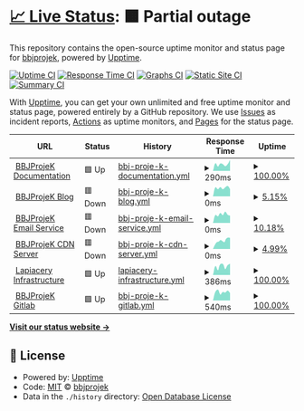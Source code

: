 # [📈 Live Status](https://status.bbjprojek.org): <!--live status--> **🟧 Partial outage**

This repository contains the open-source uptime monitor and status page for [bbjprojek](https://bbjprojek.org), powered by [Upptime](https://github.com/upptime/upptime).

[![Uptime CI](https://github.com/bbjprojek/status/workflows/Uptime%20CI/badge.svg)](https://github.com/bbjprojek/status/actions?query=workflow%3A%22Uptime+CI%22)
[![Response Time CI](https://github.com/bbjprojek/status/workflows/Response%20Time%20CI/badge.svg)](https://github.com/bbjprojek/status/actions?query=workflow%3A%22Response+Time+CI%22)
[![Graphs CI](https://github.com/bbjprojek/status/workflows/Graphs%20CI/badge.svg)](https://github.com/bbjprojek/status/actions?query=workflow%3A%22Graphs+CI%22)
[![Static Site CI](https://github.com/bbjprojek/status/workflows/Static%20Site%20CI/badge.svg)](https://github.com/bbjprojek/status/actions?query=workflow%3A%22Static+Site+CI%22)
[![Summary CI](https://github.com/bbjprojek/status/workflows/Summary%20CI/badge.svg)](https://github.com/bbjprojek/status/actions?query=workflow%3A%22Summary+CI%22)

With [Upptime](https://upptime.js.org), you can get your own unlimited and free uptime monitor and status page, powered entirely by a GitHub repository. We use [Issues](https://github.com/bbjprojek/status/issues) as incident reports, [Actions](https://github.com/bbjprojek/status/actions) as uptime monitors, and [Pages](https://status.bbjprojek.org) for the status page.

<!--start: status pages-->
<!-- This summary is generated by Upptime (https://github.com/upptime/upptime) -->
<!-- Do not edit this manually, your changes will be overwritten -->
<!-- prettier-ignore -->
| URL | Status | History | Response Time | Uptime |
| --- | ------ | ------- | ------------- | ------ |
| <img alt="" src="https://icons.duckduckgo.com/ip3/wiki.bbjprojek.org.ico" height="13"> [BBJProjeK Documentation](https://wiki.bbjprojek.org) | 🟩 Up | [bbj-proje-k-documentation.yml](https://github.com/bbjprojek/status/commits/HEAD/history/bbj-proje-k-documentation.yml) | <details><summary><img alt="Response time graph" src="./graphs/bbj-proje-k-documentation/response-time-week.png" height="20"> 290ms</summary><br><a href="https://status.bbjprojek.org/history/bbj-proje-k-documentation"><img alt="Response time 290" src="https://img.shields.io/endpoint?url=https%3A%2F%2Fraw.githubusercontent.com%2Fbbjprojek%2Fstatus%2FHEAD%2Fapi%2Fbbj-proje-k-documentation%2Fresponse-time.json"></a><br><a href="https://status.bbjprojek.org/history/bbj-proje-k-documentation"><img alt="24-hour response time 290" src="https://img.shields.io/endpoint?url=https%3A%2F%2Fraw.githubusercontent.com%2Fbbjprojek%2Fstatus%2FHEAD%2Fapi%2Fbbj-proje-k-documentation%2Fresponse-time-day.json"></a><br><a href="https://status.bbjprojek.org/history/bbj-proje-k-documentation"><img alt="7-day response time 290" src="https://img.shields.io/endpoint?url=https%3A%2F%2Fraw.githubusercontent.com%2Fbbjprojek%2Fstatus%2FHEAD%2Fapi%2Fbbj-proje-k-documentation%2Fresponse-time-week.json"></a><br><a href="https://status.bbjprojek.org/history/bbj-proje-k-documentation"><img alt="30-day response time 290" src="https://img.shields.io/endpoint?url=https%3A%2F%2Fraw.githubusercontent.com%2Fbbjprojek%2Fstatus%2FHEAD%2Fapi%2Fbbj-proje-k-documentation%2Fresponse-time-month.json"></a><br><a href="https://status.bbjprojek.org/history/bbj-proje-k-documentation"><img alt="1-year response time 290" src="https://img.shields.io/endpoint?url=https%3A%2F%2Fraw.githubusercontent.com%2Fbbjprojek%2Fstatus%2FHEAD%2Fapi%2Fbbj-proje-k-documentation%2Fresponse-time-year.json"></a></details> | <details><summary><a href="https://status.bbjprojek.org/history/bbj-proje-k-documentation">100.00%</a></summary><a href="https://status.bbjprojek.org/history/bbj-proje-k-documentation"><img alt="All-time uptime 100.00%" src="https://img.shields.io/endpoint?url=https%3A%2F%2Fraw.githubusercontent.com%2Fbbjprojek%2Fstatus%2FHEAD%2Fapi%2Fbbj-proje-k-documentation%2Fuptime.json"></a><br><a href="https://status.bbjprojek.org/history/bbj-proje-k-documentation"><img alt="24-hour uptime 100.00%" src="https://img.shields.io/endpoint?url=https%3A%2F%2Fraw.githubusercontent.com%2Fbbjprojek%2Fstatus%2FHEAD%2Fapi%2Fbbj-proje-k-documentation%2Fuptime-day.json"></a><br><a href="https://status.bbjprojek.org/history/bbj-proje-k-documentation"><img alt="7-day uptime 100.00%" src="https://img.shields.io/endpoint?url=https%3A%2F%2Fraw.githubusercontent.com%2Fbbjprojek%2Fstatus%2FHEAD%2Fapi%2Fbbj-proje-k-documentation%2Fuptime-week.json"></a><br><a href="https://status.bbjprojek.org/history/bbj-proje-k-documentation"><img alt="30-day uptime 100.00%" src="https://img.shields.io/endpoint?url=https%3A%2F%2Fraw.githubusercontent.com%2Fbbjprojek%2Fstatus%2FHEAD%2Fapi%2Fbbj-proje-k-documentation%2Fuptime-month.json"></a><br><a href="https://status.bbjprojek.org/history/bbj-proje-k-documentation"><img alt="1-year uptime 100.00%" src="https://img.shields.io/endpoint?url=https%3A%2F%2Fraw.githubusercontent.com%2Fbbjprojek%2Fstatus%2FHEAD%2Fapi%2Fbbj-proje-k-documentation%2Fuptime-year.json"></a></details>
| <img alt="" src="https://icons.duckduckgo.com/ip3/blog.bbjprojek.org.ico" height="13"> [BBJProjeK Blog](https://blog.bbjprojek.org) | 🟥 Down | [bbj-proje-k-blog.yml](https://github.com/bbjprojek/status/commits/HEAD/history/bbj-proje-k-blog.yml) | <details><summary><img alt="Response time graph" src="./graphs/bbj-proje-k-blog/response-time-week.png" height="20"> 0ms</summary><br><a href="https://status.bbjprojek.org/history/bbj-proje-k-blog"><img alt="Response time 0" src="https://img.shields.io/endpoint?url=https%3A%2F%2Fraw.githubusercontent.com%2Fbbjprojek%2Fstatus%2FHEAD%2Fapi%2Fbbj-proje-k-blog%2Fresponse-time.json"></a><br><a href="https://status.bbjprojek.org/history/bbj-proje-k-blog"><img alt="24-hour response time 0" src="https://img.shields.io/endpoint?url=https%3A%2F%2Fraw.githubusercontent.com%2Fbbjprojek%2Fstatus%2FHEAD%2Fapi%2Fbbj-proje-k-blog%2Fresponse-time-day.json"></a><br><a href="https://status.bbjprojek.org/history/bbj-proje-k-blog"><img alt="7-day response time 0" src="https://img.shields.io/endpoint?url=https%3A%2F%2Fraw.githubusercontent.com%2Fbbjprojek%2Fstatus%2FHEAD%2Fapi%2Fbbj-proje-k-blog%2Fresponse-time-week.json"></a><br><a href="https://status.bbjprojek.org/history/bbj-proje-k-blog"><img alt="30-day response time 0" src="https://img.shields.io/endpoint?url=https%3A%2F%2Fraw.githubusercontent.com%2Fbbjprojek%2Fstatus%2FHEAD%2Fapi%2Fbbj-proje-k-blog%2Fresponse-time-month.json"></a><br><a href="https://status.bbjprojek.org/history/bbj-proje-k-blog"><img alt="1-year response time 0" src="https://img.shields.io/endpoint?url=https%3A%2F%2Fraw.githubusercontent.com%2Fbbjprojek%2Fstatus%2FHEAD%2Fapi%2Fbbj-proje-k-blog%2Fresponse-time-year.json"></a></details> | <details><summary><a href="https://status.bbjprojek.org/history/bbj-proje-k-blog">5.15%</a></summary><a href="https://status.bbjprojek.org/history/bbj-proje-k-blog"><img alt="All-time uptime 5.15%" src="https://img.shields.io/endpoint?url=https%3A%2F%2Fraw.githubusercontent.com%2Fbbjprojek%2Fstatus%2FHEAD%2Fapi%2Fbbj-proje-k-blog%2Fuptime.json"></a><br><a href="https://status.bbjprojek.org/history/bbj-proje-k-blog"><img alt="24-hour uptime 5.15%" src="https://img.shields.io/endpoint?url=https%3A%2F%2Fraw.githubusercontent.com%2Fbbjprojek%2Fstatus%2FHEAD%2Fapi%2Fbbj-proje-k-blog%2Fuptime-day.json"></a><br><a href="https://status.bbjprojek.org/history/bbj-proje-k-blog"><img alt="7-day uptime 5.15%" src="https://img.shields.io/endpoint?url=https%3A%2F%2Fraw.githubusercontent.com%2Fbbjprojek%2Fstatus%2FHEAD%2Fapi%2Fbbj-proje-k-blog%2Fuptime-week.json"></a><br><a href="https://status.bbjprojek.org/history/bbj-proje-k-blog"><img alt="30-day uptime 5.15%" src="https://img.shields.io/endpoint?url=https%3A%2F%2Fraw.githubusercontent.com%2Fbbjprojek%2Fstatus%2FHEAD%2Fapi%2Fbbj-proje-k-blog%2Fuptime-month.json"></a><br><a href="https://status.bbjprojek.org/history/bbj-proje-k-blog"><img alt="1-year uptime 5.15%" src="https://img.shields.io/endpoint?url=https%3A%2F%2Fraw.githubusercontent.com%2Fbbjprojek%2Fstatus%2FHEAD%2Fapi%2Fbbj-proje-k-blog%2Fuptime-year.json"></a></details>
| <img alt="" src="https://icons.duckduckgo.com/ip3/mail.bbjprojek.org.ico" height="13"> [BBJProjeK Email Service](https://mail.bbjprojek.org) | 🟥 Down | [bbj-proje-k-email-service.yml](https://github.com/bbjprojek/status/commits/HEAD/history/bbj-proje-k-email-service.yml) | <details><summary><img alt="Response time graph" src="./graphs/bbj-proje-k-email-service/response-time-week.png" height="20"> 0ms</summary><br><a href="https://status.bbjprojek.org/history/bbj-proje-k-email-service"><img alt="Response time 0" src="https://img.shields.io/endpoint?url=https%3A%2F%2Fraw.githubusercontent.com%2Fbbjprojek%2Fstatus%2FHEAD%2Fapi%2Fbbj-proje-k-email-service%2Fresponse-time.json"></a><br><a href="https://status.bbjprojek.org/history/bbj-proje-k-email-service"><img alt="24-hour response time 0" src="https://img.shields.io/endpoint?url=https%3A%2F%2Fraw.githubusercontent.com%2Fbbjprojek%2Fstatus%2FHEAD%2Fapi%2Fbbj-proje-k-email-service%2Fresponse-time-day.json"></a><br><a href="https://status.bbjprojek.org/history/bbj-proje-k-email-service"><img alt="7-day response time 0" src="https://img.shields.io/endpoint?url=https%3A%2F%2Fraw.githubusercontent.com%2Fbbjprojek%2Fstatus%2FHEAD%2Fapi%2Fbbj-proje-k-email-service%2Fresponse-time-week.json"></a><br><a href="https://status.bbjprojek.org/history/bbj-proje-k-email-service"><img alt="30-day response time 0" src="https://img.shields.io/endpoint?url=https%3A%2F%2Fraw.githubusercontent.com%2Fbbjprojek%2Fstatus%2FHEAD%2Fapi%2Fbbj-proje-k-email-service%2Fresponse-time-month.json"></a><br><a href="https://status.bbjprojek.org/history/bbj-proje-k-email-service"><img alt="1-year response time 0" src="https://img.shields.io/endpoint?url=https%3A%2F%2Fraw.githubusercontent.com%2Fbbjprojek%2Fstatus%2FHEAD%2Fapi%2Fbbj-proje-k-email-service%2Fresponse-time-year.json"></a></details> | <details><summary><a href="https://status.bbjprojek.org/history/bbj-proje-k-email-service">10.18%</a></summary><a href="https://status.bbjprojek.org/history/bbj-proje-k-email-service"><img alt="All-time uptime 10.18%" src="https://img.shields.io/endpoint?url=https%3A%2F%2Fraw.githubusercontent.com%2Fbbjprojek%2Fstatus%2FHEAD%2Fapi%2Fbbj-proje-k-email-service%2Fuptime.json"></a><br><a href="https://status.bbjprojek.org/history/bbj-proje-k-email-service"><img alt="24-hour uptime 10.18%" src="https://img.shields.io/endpoint?url=https%3A%2F%2Fraw.githubusercontent.com%2Fbbjprojek%2Fstatus%2FHEAD%2Fapi%2Fbbj-proje-k-email-service%2Fuptime-day.json"></a><br><a href="https://status.bbjprojek.org/history/bbj-proje-k-email-service"><img alt="7-day uptime 10.18%" src="https://img.shields.io/endpoint?url=https%3A%2F%2Fraw.githubusercontent.com%2Fbbjprojek%2Fstatus%2FHEAD%2Fapi%2Fbbj-proje-k-email-service%2Fuptime-week.json"></a><br><a href="https://status.bbjprojek.org/history/bbj-proje-k-email-service"><img alt="30-day uptime 10.18%" src="https://img.shields.io/endpoint?url=https%3A%2F%2Fraw.githubusercontent.com%2Fbbjprojek%2Fstatus%2FHEAD%2Fapi%2Fbbj-proje-k-email-service%2Fuptime-month.json"></a><br><a href="https://status.bbjprojek.org/history/bbj-proje-k-email-service"><img alt="1-year uptime 10.18%" src="https://img.shields.io/endpoint?url=https%3A%2F%2Fraw.githubusercontent.com%2Fbbjprojek%2Fstatus%2FHEAD%2Fapi%2Fbbj-proje-k-email-service%2Fuptime-year.json"></a></details>
| <img alt="" src="https://icons.duckduckgo.com/ip3/blog.bbjprojek.org.ico" height="13"> [BBJProjeK CDN Server](https://blog.bbjprojek.org) | 🟥 Down | [bbj-proje-k-cdn-server.yml](https://github.com/bbjprojek/status/commits/HEAD/history/bbj-proje-k-cdn-server.yml) | <details><summary><img alt="Response time graph" src="./graphs/bbj-proje-k-cdn-server/response-time-week.png" height="20"> 0ms</summary><br><a href="https://status.bbjprojek.org/history/bbj-proje-k-cdn-server"><img alt="Response time 0" src="https://img.shields.io/endpoint?url=https%3A%2F%2Fraw.githubusercontent.com%2Fbbjprojek%2Fstatus%2FHEAD%2Fapi%2Fbbj-proje-k-cdn-server%2Fresponse-time.json"></a><br><a href="https://status.bbjprojek.org/history/bbj-proje-k-cdn-server"><img alt="24-hour response time 0" src="https://img.shields.io/endpoint?url=https%3A%2F%2Fraw.githubusercontent.com%2Fbbjprojek%2Fstatus%2FHEAD%2Fapi%2Fbbj-proje-k-cdn-server%2Fresponse-time-day.json"></a><br><a href="https://status.bbjprojek.org/history/bbj-proje-k-cdn-server"><img alt="7-day response time 0" src="https://img.shields.io/endpoint?url=https%3A%2F%2Fraw.githubusercontent.com%2Fbbjprojek%2Fstatus%2FHEAD%2Fapi%2Fbbj-proje-k-cdn-server%2Fresponse-time-week.json"></a><br><a href="https://status.bbjprojek.org/history/bbj-proje-k-cdn-server"><img alt="30-day response time 0" src="https://img.shields.io/endpoint?url=https%3A%2F%2Fraw.githubusercontent.com%2Fbbjprojek%2Fstatus%2FHEAD%2Fapi%2Fbbj-proje-k-cdn-server%2Fresponse-time-month.json"></a><br><a href="https://status.bbjprojek.org/history/bbj-proje-k-cdn-server"><img alt="1-year response time 0" src="https://img.shields.io/endpoint?url=https%3A%2F%2Fraw.githubusercontent.com%2Fbbjprojek%2Fstatus%2FHEAD%2Fapi%2Fbbj-proje-k-cdn-server%2Fresponse-time-year.json"></a></details> | <details><summary><a href="https://status.bbjprojek.org/history/bbj-proje-k-cdn-server">4.99%</a></summary><a href="https://status.bbjprojek.org/history/bbj-proje-k-cdn-server"><img alt="All-time uptime 4.99%" src="https://img.shields.io/endpoint?url=https%3A%2F%2Fraw.githubusercontent.com%2Fbbjprojek%2Fstatus%2FHEAD%2Fapi%2Fbbj-proje-k-cdn-server%2Fuptime.json"></a><br><a href="https://status.bbjprojek.org/history/bbj-proje-k-cdn-server"><img alt="24-hour uptime 4.99%" src="https://img.shields.io/endpoint?url=https%3A%2F%2Fraw.githubusercontent.com%2Fbbjprojek%2Fstatus%2FHEAD%2Fapi%2Fbbj-proje-k-cdn-server%2Fuptime-day.json"></a><br><a href="https://status.bbjprojek.org/history/bbj-proje-k-cdn-server"><img alt="7-day uptime 4.99%" src="https://img.shields.io/endpoint?url=https%3A%2F%2Fraw.githubusercontent.com%2Fbbjprojek%2Fstatus%2FHEAD%2Fapi%2Fbbj-proje-k-cdn-server%2Fuptime-week.json"></a><br><a href="https://status.bbjprojek.org/history/bbj-proje-k-cdn-server"><img alt="30-day uptime 4.99%" src="https://img.shields.io/endpoint?url=https%3A%2F%2Fraw.githubusercontent.com%2Fbbjprojek%2Fstatus%2FHEAD%2Fapi%2Fbbj-proje-k-cdn-server%2Fuptime-month.json"></a><br><a href="https://status.bbjprojek.org/history/bbj-proje-k-cdn-server"><img alt="1-year uptime 4.99%" src="https://img.shields.io/endpoint?url=https%3A%2F%2Fraw.githubusercontent.com%2Fbbjprojek%2Fstatus%2FHEAD%2Fapi%2Fbbj-proje-k-cdn-server%2Fuptime-year.json"></a></details>
| <img alt="" src="https://icons.duckduckgo.com/ip3/lpry.bbjprojek.org.ico" height="13"> [Lapiacery Infrastructure](https://lpry.bbjprojek.org) | 🟩 Up | [lapiacery-infrastructure.yml](https://github.com/bbjprojek/status/commits/HEAD/history/lapiacery-infrastructure.yml) | <details><summary><img alt="Response time graph" src="./graphs/lapiacery-infrastructure/response-time-week.png" height="20"> 386ms</summary><br><a href="https://status.bbjprojek.org/history/lapiacery-infrastructure"><img alt="Response time 386" src="https://img.shields.io/endpoint?url=https%3A%2F%2Fraw.githubusercontent.com%2Fbbjprojek%2Fstatus%2FHEAD%2Fapi%2Flapiacery-infrastructure%2Fresponse-time.json"></a><br><a href="https://status.bbjprojek.org/history/lapiacery-infrastructure"><img alt="24-hour response time 386" src="https://img.shields.io/endpoint?url=https%3A%2F%2Fraw.githubusercontent.com%2Fbbjprojek%2Fstatus%2FHEAD%2Fapi%2Flapiacery-infrastructure%2Fresponse-time-day.json"></a><br><a href="https://status.bbjprojek.org/history/lapiacery-infrastructure"><img alt="7-day response time 386" src="https://img.shields.io/endpoint?url=https%3A%2F%2Fraw.githubusercontent.com%2Fbbjprojek%2Fstatus%2FHEAD%2Fapi%2Flapiacery-infrastructure%2Fresponse-time-week.json"></a><br><a href="https://status.bbjprojek.org/history/lapiacery-infrastructure"><img alt="30-day response time 386" src="https://img.shields.io/endpoint?url=https%3A%2F%2Fraw.githubusercontent.com%2Fbbjprojek%2Fstatus%2FHEAD%2Fapi%2Flapiacery-infrastructure%2Fresponse-time-month.json"></a><br><a href="https://status.bbjprojek.org/history/lapiacery-infrastructure"><img alt="1-year response time 386" src="https://img.shields.io/endpoint?url=https%3A%2F%2Fraw.githubusercontent.com%2Fbbjprojek%2Fstatus%2FHEAD%2Fapi%2Flapiacery-infrastructure%2Fresponse-time-year.json"></a></details> | <details><summary><a href="https://status.bbjprojek.org/history/lapiacery-infrastructure">100.00%</a></summary><a href="https://status.bbjprojek.org/history/lapiacery-infrastructure"><img alt="All-time uptime 100.00%" src="https://img.shields.io/endpoint?url=https%3A%2F%2Fraw.githubusercontent.com%2Fbbjprojek%2Fstatus%2FHEAD%2Fapi%2Flapiacery-infrastructure%2Fuptime.json"></a><br><a href="https://status.bbjprojek.org/history/lapiacery-infrastructure"><img alt="24-hour uptime 100.00%" src="https://img.shields.io/endpoint?url=https%3A%2F%2Fraw.githubusercontent.com%2Fbbjprojek%2Fstatus%2FHEAD%2Fapi%2Flapiacery-infrastructure%2Fuptime-day.json"></a><br><a href="https://status.bbjprojek.org/history/lapiacery-infrastructure"><img alt="7-day uptime 100.00%" src="https://img.shields.io/endpoint?url=https%3A%2F%2Fraw.githubusercontent.com%2Fbbjprojek%2Fstatus%2FHEAD%2Fapi%2Flapiacery-infrastructure%2Fuptime-week.json"></a><br><a href="https://status.bbjprojek.org/history/lapiacery-infrastructure"><img alt="30-day uptime 100.00%" src="https://img.shields.io/endpoint?url=https%3A%2F%2Fraw.githubusercontent.com%2Fbbjprojek%2Fstatus%2FHEAD%2Fapi%2Flapiacery-infrastructure%2Fuptime-month.json"></a><br><a href="https://status.bbjprojek.org/history/lapiacery-infrastructure"><img alt="1-year uptime 100.00%" src="https://img.shields.io/endpoint?url=https%3A%2F%2Fraw.githubusercontent.com%2Fbbjprojek%2Fstatus%2FHEAD%2Fapi%2Flapiacery-infrastructure%2Fuptime-year.json"></a></details>
| <img alt="" src="https://icons.duckduckgo.com/ip3/gitlab.bbjprojek.org.ico" height="13"> [BBJProjeK Gitlab](https://gitlab.bbjprojek.org) | 🟩 Up | [bbj-proje-k-gitlab.yml](https://github.com/bbjprojek/status/commits/HEAD/history/bbj-proje-k-gitlab.yml) | <details><summary><img alt="Response time graph" src="./graphs/bbj-proje-k-gitlab/response-time-week.png" height="20"> 540ms</summary><br><a href="https://status.bbjprojek.org/history/bbj-proje-k-gitlab"><img alt="Response time 540" src="https://img.shields.io/endpoint?url=https%3A%2F%2Fraw.githubusercontent.com%2Fbbjprojek%2Fstatus%2FHEAD%2Fapi%2Fbbj-proje-k-gitlab%2Fresponse-time.json"></a><br><a href="https://status.bbjprojek.org/history/bbj-proje-k-gitlab"><img alt="24-hour response time 540" src="https://img.shields.io/endpoint?url=https%3A%2F%2Fraw.githubusercontent.com%2Fbbjprojek%2Fstatus%2FHEAD%2Fapi%2Fbbj-proje-k-gitlab%2Fresponse-time-day.json"></a><br><a href="https://status.bbjprojek.org/history/bbj-proje-k-gitlab"><img alt="7-day response time 540" src="https://img.shields.io/endpoint?url=https%3A%2F%2Fraw.githubusercontent.com%2Fbbjprojek%2Fstatus%2FHEAD%2Fapi%2Fbbj-proje-k-gitlab%2Fresponse-time-week.json"></a><br><a href="https://status.bbjprojek.org/history/bbj-proje-k-gitlab"><img alt="30-day response time 540" src="https://img.shields.io/endpoint?url=https%3A%2F%2Fraw.githubusercontent.com%2Fbbjprojek%2Fstatus%2FHEAD%2Fapi%2Fbbj-proje-k-gitlab%2Fresponse-time-month.json"></a><br><a href="https://status.bbjprojek.org/history/bbj-proje-k-gitlab"><img alt="1-year response time 540" src="https://img.shields.io/endpoint?url=https%3A%2F%2Fraw.githubusercontent.com%2Fbbjprojek%2Fstatus%2FHEAD%2Fapi%2Fbbj-proje-k-gitlab%2Fresponse-time-year.json"></a></details> | <details><summary><a href="https://status.bbjprojek.org/history/bbj-proje-k-gitlab">100.00%</a></summary><a href="https://status.bbjprojek.org/history/bbj-proje-k-gitlab"><img alt="All-time uptime 100.00%" src="https://img.shields.io/endpoint?url=https%3A%2F%2Fraw.githubusercontent.com%2Fbbjprojek%2Fstatus%2FHEAD%2Fapi%2Fbbj-proje-k-gitlab%2Fuptime.json"></a><br><a href="https://status.bbjprojek.org/history/bbj-proje-k-gitlab"><img alt="24-hour uptime 100.00%" src="https://img.shields.io/endpoint?url=https%3A%2F%2Fraw.githubusercontent.com%2Fbbjprojek%2Fstatus%2FHEAD%2Fapi%2Fbbj-proje-k-gitlab%2Fuptime-day.json"></a><br><a href="https://status.bbjprojek.org/history/bbj-proje-k-gitlab"><img alt="7-day uptime 100.00%" src="https://img.shields.io/endpoint?url=https%3A%2F%2Fraw.githubusercontent.com%2Fbbjprojek%2Fstatus%2FHEAD%2Fapi%2Fbbj-proje-k-gitlab%2Fuptime-week.json"></a><br><a href="https://status.bbjprojek.org/history/bbj-proje-k-gitlab"><img alt="30-day uptime 100.00%" src="https://img.shields.io/endpoint?url=https%3A%2F%2Fraw.githubusercontent.com%2Fbbjprojek%2Fstatus%2FHEAD%2Fapi%2Fbbj-proje-k-gitlab%2Fuptime-month.json"></a><br><a href="https://status.bbjprojek.org/history/bbj-proje-k-gitlab"><img alt="1-year uptime 100.00%" src="https://img.shields.io/endpoint?url=https%3A%2F%2Fraw.githubusercontent.com%2Fbbjprojek%2Fstatus%2FHEAD%2Fapi%2Fbbj-proje-k-gitlab%2Fuptime-year.json"></a></details>

<!--end: status pages-->

[**Visit our status website →**](https://status.bbjprojek.org)

## 📄 License

- Powered by: [Upptime](https://github.com/upptime/upptime)
- Code: [MIT](./LICENSE) © [bbjprojek](https://bbjprojek.org)
- Data in the `./history` directory: [Open Database License](https://opendatacommons.org/licenses/odbl/1-0/)
